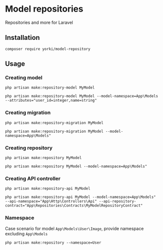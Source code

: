 # Model repositories

Repositories and more for Laravel

## Installation
`composer require yorki/model-repository`

## Usage
### Creating model
`php artisan make:repository-model MyModel`

`php artisan make:repository-model MyModel --model-namespace=App\Models --attributes="user_id=integer,name=string"`

### Creating migration
`php artisan make:repository-migration MyModel`

`php artisan make:repository-migration MyModel --model-namespace=App\Models"`

### Creating repository
`php artisan make:repository MyModel`

`php artisan make:repository MyModel --model-namespace=App\Models"`

### Creating API controller
`php artisan make:repository-api MyModel`

`php artisan make:repository-api MyModel --model-namespace=App\Models" --api-namespace="App\Http\Controllers\Api" --api-repository-contract="App\Repositories\Contracts\MyModelRepositoryContract"`

### Namespace

Case scenario for model `App\Models\User\Image`, provide namespace excluding `App\Models`

`php artisan make:repository --namespace=User`